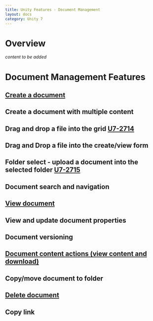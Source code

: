 ```yaml
---
title: Unity Features - Document Management
layout: docs
category: Unity 7
---
```

# Overview

*content to be added*

# Document Management Features

## [Create a document](document-management/create-document.md)     
## Create a document with multiple content      
## Drag and drop a file into the grid [U7-2714](https://jira.intellective.com/browse/U7-2714)
## Drag and Drop a file into the create/view form 
## Folder select - upload a document into the selected folder [U7-2715](https://jira.intellective.com/browse/U7-2715)
## Document search and navigation
## [View document](document-management/view-document.md)
## View and update document properties
## Document versioning
## [Document content actions (view content and download)](document-management/document-content-actions.md)
## Copy/move document to folder
## [Delete document](document-management/delete-document.md)
## Copy link
